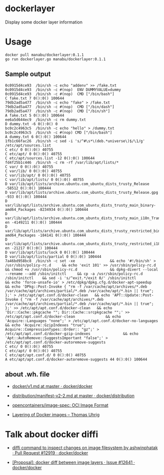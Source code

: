 # dockerlayer
Display some docker layer information

# Usage

```
docker pull manabu/dockerlayer:0.1.1
go run dockerlayer.go manabu/dockerlayer:0.1.1
```

## Sample output

```
0c0915d4ce93  /bin/sh -c echo "addenv" >> /fake.txt
0c0915d4ce93  /bin/sh -c #(nop)  ENV DUMMYVALUE=dummy
0c0915d4ce93  /bin/sh -c #(nop)  CMD ["/bin/bash"]
C fake.txt 7 0():0() 100644
79db2ad5a477  /bin/sh -c echo "fake" > /fake.txt
79db2ad5a477  /bin/sh -c #(nop)  CMD ["/bin/dash"]
79db2ad5a477  /bin/sh -c #(nop)  CMD ["/bin/sh"]
A fake.txt 5 0():0() 100644
ee6a5d644ec9  /bin/sh -c rm dummy.txt
D dummy.txt -6 0():0() 0
bc0c2c4963c5  /bin/sh -c echo "hello" > /dummy.txt
bc0c2c4963c5  /bin/sh -c #(nop) CMD ["/bin/bash"]
A dummy.txt 6 0():0() 100644
1fb1c66fac26  /bin/sh -c sed -i 's/^#\s*\(deb.*universe\)$/\1/g' /etc/apt/sources.list
C etc/ 0 0():0() 40755
C etc/apt/ 0 0():0() 40755
C etc/apt/sources.list -12 0():0() 100644
fd4f25b1c446  /bin/sh -c rm -rf /var/lib/apt/lists/*
C var/ 0 0():0() 40755
C var/lib/ 0 0():0() 40755
C var/lib/apt/ 0 0():0() 40755
C var/lib/apt/lists/ 0 0():0() 40755
D var/lib/apt/lists/archive.ubuntu.com_ubuntu_dists_trusty_Release -58512 0():0() 100444
D var/lib/apt/lists/archive.ubuntu.com_ubuntu_dists_trusty_Release.gpg -933 0():0() 100444
D var/lib/apt/lists/archive.ubuntu.com_ubuntu_dists_trusty_main_binary-amd64_Packages -8234934 0():0() 100444
D var/lib/apt/lists/archive.ubuntu.com_ubuntu_dists_trusty_main_i18n_Translation-en -4149211 0():0() 100444
D var/lib/apt/lists/archive.ubuntu.com_ubuntu_dists_trusty_restricted_binary-amd64_Packages -184141 0():0() 100444
D var/lib/apt/lists/archive.ubuntu.com_ubuntu_dists_trusty_restricted_i18n_Translation-en -21217 0():0() 100444
D var/lib/apt/lists/lock 0 0():0() 100444
D var/lib/apt/lists/partial 0 0():0() 100444
7a46bd958bc8  /bin/sh -c set -xe                && echo '#!/bin/sh' > /usr/sbin/policy-rc.d     && echo 'exit 101' >> /usr/sbin/policy-rc.d     && chmod +x /usr/sbin/policy-rc.d               && dpkg-divert --local --rename --add /sbin/initctl     && cp -a /usr/sbin/policy-rc.d /sbin/initctl    && sed -i 's/^exit.*/exit 0/' /sbin/initctl             && echo 'force-unsafe-io' > /etc/dpkg/dpkg.cfg.d/docker-apt-speedup             && echo 'DPkg::Post-Invoke { "rm -f /var/cache/apt/archives/*.deb /var/cache/apt/archives/partial/*.deb /var/cache/apt/*.bin || true"; };' > /etc/apt/apt.conf.d/docker-clean   && echo 'APT::Update::Post-Invoke { "rm -f /var/cache/apt/archives/*.deb /var/cache/apt/archives/partial/*.deb /var/cache/apt/*.bin || true"; };' >> /etc/apt/apt.conf.d/docker-clean   && echo 'Dir::Cache::pkgcache ""; Dir::Cache::srcpkgcache "";' >> /etc/apt/apt.conf.d/docker-clean              && echo 'Acquire::Languages "none";' > /etc/apt/apt.conf.d/docker-no-languages          && echo 'Acquire::GzipIndexes "true"; Acquire::CompressionTypes::Order:: "gz";' > /etc/apt/apt.conf.d/docker-gzip-indexes               && echo 'Apt::AutoRemove::SuggestsImportant "false";' > /etc/apt/apt.conf.d/docker-autoremove-suggests
C etc/ 0 0():0() 40755
C etc/apt/ 0 0():0() 40755
C etc/apt/apt.conf.d/ 0 0():0() 40755
A etc/apt/apt.conf.d/docker-autoremove-suggests 44 0():0() 100644
```

## about .wh. file

* [docker/v1.md at master · docker/docker](https://github.com/docker/docker/blob/master/image/spec/v1.md)

* [distribution/manifest-v2-2.md at master · docker/distribution](https://github.com/docker/distribution/blob/master/docs/spec/manifest-v2-2.md)

* [opencontainers/image-spec: OCI Image Format](https://github.com/opencontainers/image-spec)

* [Layering of Docker images – Thomas Uhrig](http://tuhrig.de/layering-of-docker-images/)


# Talk about docker diffi

* [diffi command to inspect changes on image filesystem by ashwinphatak · Pull Request #12919 · docker/docker](https://github.com/docker/docker/pull/12919)

* [[Proposal]: docker diff between image layers · Issue #12641 · docker/docker](https://github.com/docker/docker/issues/12641)
